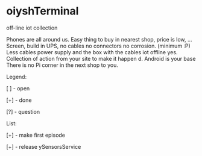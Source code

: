 # oiyshTerminal
off-line iot collection  


Phones are all around us. Easy thing to buy in nearest shop, price is low, ...
Screen, build in UPS, no cables no connectors no corrosion. (minimum :P)
Less cables power supply and the box with the cables iot offline yes.
Collection of action from your site to make it happen d. Android is your base 
There is no Pi corner in the next shop to you. 

Legend:

[ ] - open

[+] - done

[?] - question

List:

[+] - make first episode

[+] - release ySensorsService